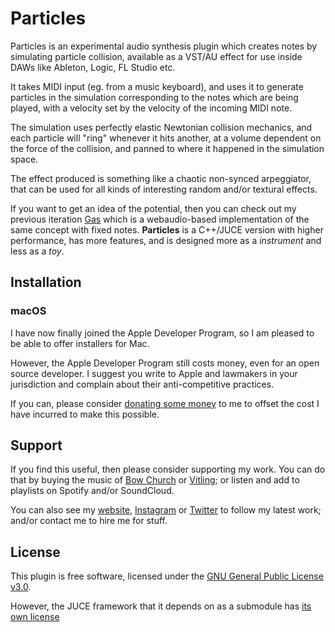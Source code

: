 # Particles

Particles is an experimental audio synthesis plugin which creates notes by simulating particle collision, available as a VST/AU effect for use inside DAWs like Ableton, Logic, FL Studio etc.

It takes MIDI input (eg. from a music keyboard), and uses it to generate particles in the simulation corresponding to the notes which are being played, with a velocity set by the velocity of the incoming MIDI note.

The simulation uses perfectly elastic Newtonian collision mechanics, and each particle will "ring" whenever it hits another, at a volume dependent on the force of the collision, and panned to where it happened in the simulation space.

The effect produced is something like a chaotic non-synced arpeggiator, that can be used for all kinds of interesting random and/or textural effects.

If you want to get an idea of the potential, then you can check out my previous iteration [Gas](https://www.vitling.xyz/toys/gas/) which is a webaudio-based implementation of the same concept with fixed notes. **Particles** is a C++/JUCE version with higher performance, has more features, and is designed more as a *instrument* and less as a *toy*.

## Installation

### macOS

I have now finally joined the Apple Developer Program, so I am pleased to be able to offer installers for Mac.

However, the Apple Developer Program still costs money, even for an open source developer. I suggest you write to Apple and lawmakers in your jurisdiction and complain about their anti-competitive practices.

If you can, please consider [donating some money](https://paypal.me/vitling) to me to offset the cost I have incurred to make this possible. 

## Support

If you find this useful, then please consider supporting my work. You can do that by buying the music of [Bow Church](https://bowchurch.bandcamp.com)
or [Vitling](https://vitling.bandcamp.com); or listen and add to playlists on Spotify and/or SoundCloud.

You can also see my [website](https://www.vitling.xyz), [Instagram](https://instagram.com/vvitling) or [Twitter](https://twitter.com/vvitling) to follow
my latest work; and/or contact me to hire me for stuff.

## License

This plugin is free software, licensed under the [GNU General Public License v3.0](https://www.gnu.org/licenses/gpl-3.0.html). 

However, the JUCE framework that it depends on as a submodule has [its own license](https://github.com/juce-framework/JUCE/blob/master/LICENSE.md)